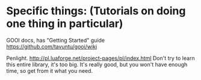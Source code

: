 # Specific things: (Tutorials on doing one thing in particular)

GOOI docs, has "Getting Started" guide
https://github.com/tavuntu/gooi/wiki

Penlight.
http://pl.luaforge.net/project-pages/pl/index.html
Don't try to learn this entire library, it's too big. It's really good, but you won't have enough time, so get from it what you need.

